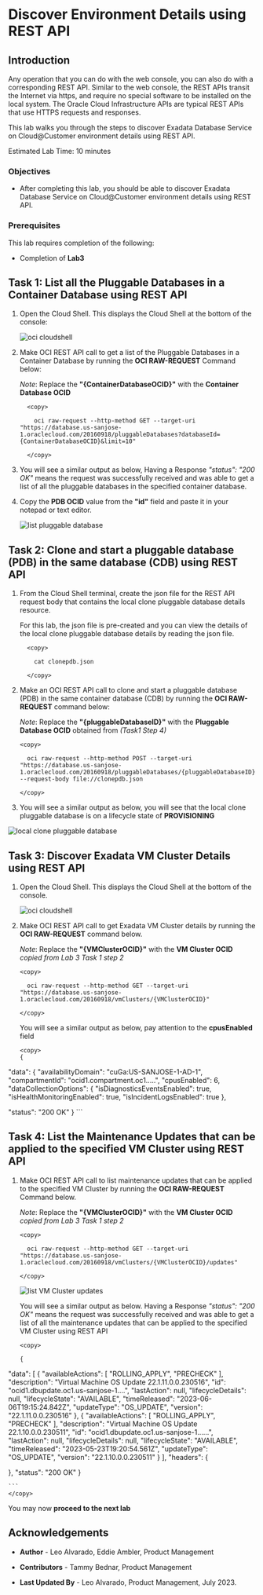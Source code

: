 # Discover Environment Details using REST API


## Introduction

Any operation that you can do with the web console, you can also do with a corresponding REST API. Similar to the web console, the REST APIs transit the Internet via https, and require no special software to be installed on the local system. The Oracle Cloud Infrastructure APIs are typical REST APIs that use HTTPS requests and responses.

This lab walks you through the steps to discover Exadata Database Service on Cloud@Customer environment details using REST API.

Estimated Lab Time: 10 minutes

### Objectives

-   After completing this lab, you should be able to discover Exadata Database Service on Cloud@Customer environment details using REST API.


### Prerequisites

This lab requires completion of the following:

* Completion of **Lab3**

## Task 1: List all the Pluggable Databases in a Container Database using REST API

1. Open the Cloud Shell. This displays the Cloud Shell at the bottom of the console:

   ![oci cloudshell](./images/cloudshelllaunch.png " ")

2. Make OCI REST API call to get a list of the Pluggable Databases in a Container Database by running the **OCI RAW-REQUEST** Command below:
   
   *Note*: Replace the **"{ContainerDatabaseOCID}"** with the **Container Database OCID**
   
    ```
      <copy>

        oci raw-request --http-method GET --target-uri "https://database.us-sanjose-1.oraclecloud.com/20160918/pluggableDatabases?databaseId={ContainerDatabaseOCID}&limit=10"

      </copy>
    ```
    
     

3. You will see a similar output as below, Having a Response *"status": "200 OK"* means the request was successfully received and was able to get a list of all the pluggable databases in the specified container database. 
   
4. Copy the **PDB OCID** value from the **"id"** field and paste it in your notepad or text editor. 

    ![list pluggable database](./images/getpdb.png " ")

    
## Task 2: Clone and start a pluggable database (PDB) in the same database (CDB) using REST API

1. From the Cloud Shell terminal, create the json file for the REST API request body that contains the local clone pluggable database details resource.

   For this lab, the json file is pre-created and you can view the details of the local clone pluggable database details by reading the json file.
   
    ```
      <copy>

        cat clonepdb.json

      </copy>
      ```
    

2. Make an OCI REST API call to clone and start a pluggable database (PDB) in the same container database (CDB) by running the **OCI RAW-REQUEST** command below:
   
   *Note*: Replace the **"{pluggableDatabaseID}"** with the **Pluggable Database OCID** obtained from *(Task1 Step 4)*
   
    ```
    <copy>

      oci raw-request --http-method POST --target-uri "https://database.us-sanjose-1.oraclecloud.com/20160918/pluggableDatabases/{pluggableDatabaseID}/actions/localClone" --request-body file://clonepdb.json

    </copy>

    ```

   
   
3. You will see a similar output as below, you will see that the local clone pluggable database is on a lifecycle state of **PROVISIONING**

  ![local clone pluggable database](./images/clonepdb.png " ")


## Task 3: Discover Exadata VM Cluster Details using REST API

1. Open the Cloud Shell. This displays the Cloud Shell at the bottom of the console.

   ![oci cloudshell](./images/cloudshelllaunch.png " ")

2. Make OCI REST API call to get Exadata VM Cluster details by running the **OCI RAW-REQUEST** command below. 
   
   *Note*: Replace the **"{VMClusterOCID}"** with the **VM Cluster OCID** *copied from Lab 3 Task 1 step 2*


    ```
    <copy>

      oci raw-request --http-method GET --target-uri "https://database.us-sanjose-1.oraclecloud.com/20160918/vmClusters/{VMClusterOCID}"

    </copy>
    ```
    

    You will see a similar output as below, pay attention to the **cpusEnabled** field

    ```
    <copy>
    {
  "data": {
    "availabilityDomain": "cuGa:US-SANJOSE-1-AD-1",
    "compartmentId": "ocid1.compartment.oc1.....",
    "cpusEnabled": 6,
    "dataCollectionOptions": {
      "isDiagnosticsEventsEnabled": true,
      "isHealthMonitoringEnabled": true,
      "isIncidentLogsEnabled": true
    },
    
  "status": "200 OK"
}
  </copy>
    ```


## Task 4: List the Maintenance Updates that can be applied to the specified VM Cluster using REST API

1. Make OCI REST API call to list maintenance updates that can be applied to the specified VM Cluster by running the **OCI RAW-REQUEST** Command below.
   
   *Note*: Replace the **"{VMClusterOCID}"** with the **VM Cluster OCID** *copied from Lab 3 Task 1 step 2*


    ```
    <copy>

      oci raw-request --http-method GET --target-uri "https://database.us-sanjose-1.oraclecloud.com/20160918/vmClusters/{VMClusterOCID}/updates"

    </copy>
    ```
    

    ![list VM Cluster updates](./images/get-vmcluster-updates.png " ")

    You will see a similar output as below. Having a Response *"status": "200 OK"* means the request was successfully received and was able to get a list of all the maintenance updates that can be applied to the specified VM Cluster using REST API

    ```
    <copy>

    {
  "data": [
    {
      "availableActions": [
        "ROLLING_APPLY",
        "PRECHECK"
      ],
      "description": "Virtual Machine OS Update 22.1.11.0.0.230516",
      "id": "ocid1.dbupdate.oc1.us-sanjose-1....",
      "lastAction": null,
      "lifecycleDetails": null,
      "lifecycleState": "AVAILABLE",
      "timeReleased": "2023-06-06T19:15:24.842Z",
      "updateType": "OS_UPDATE",
      "version": "22.1.11.0.0.230516"
    },
    {
      "availableActions": [
        "ROLLING_APPLY",
        "PRECHECK"
      ],
      "description": "Virtual Machine OS Update 22.1.10.0.0.230511",
      "id": "ocid1.dbupdate.oc1.us-sanjose-1......",
      "lastAction": null,
      "lifecycleDetails": null,
      "lifecycleState": "AVAILABLE",
      "timeReleased": "2023-05-23T19:20:54.561Z",
      "updateType": "OS_UPDATE",
      "version": "22.1.10.0.0.230511"
    }
  ],
  "headers": {
    
  },
  "status": "200 OK"
}

    ```
    </copy>

You may now **proceed to the next lab**

## Acknowledgements

* **Author** - Leo Alvarado, Eddie Ambler, Product Management

* **Contributors** - Tammy Bednar, Product Management

* **Last Updated By** - Leo Alvarado, Product Management, July 2023.
